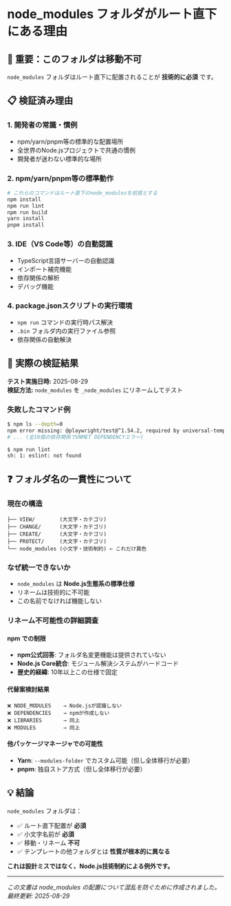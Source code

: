 # node_modules フォルダがルート直下にある理由

## 🚨 重要：このフォルダは移動不可

`node_modules` フォルダはルート直下に配置されることが **技術的に必須** です。

## 📋 検証済み理由

### 1. 開発者の常識・慣例
- npm/yarn/pnpm等の標準的な配置場所
- 全世界のNode.jsプロジェクトで共通の慣例
- 開発者が迷わない標準的な場所

### 2. npm/yarn/pnpm等の標準動作
```bash
# これらのコマンドはルート直下のnode_modulesを前提とする
npm install
npm run lint
npm run build
yarn install
pnpm install
```

### 3. IDE（VS Code等）の自動認識
- TypeScript言語サーバーの自動認識
- インポート補完機能
- 依存関係の解析
- デバッグ機能

### 4. package.jsonスクリプトの実行環境
- `npm run` コマンドの実行時パス解決
- `.bin` フォルダ内の実行ファイル参照
- 依存関係の自動解決

## 🔬 実際の検証結果

**テスト実施日時:** 2025-08-29  
**検証方法:** `node_modules` を `_node_modules` にリネームしてテスト

### 失敗したコマンド例
```bash
$ npm ls --depth=0
npm error missing: @playwright/test@^1.54.2, required by universal-template-system@0.41
# ... (全18個の依存関係でUNMET DEPENDENCYエラー)

$ npm run lint
sh: 1: eslint: not found
```

## ❓ フォルダ名の一貫性について

### 現在の構造
```
├── VIEW/        (大文字・カテゴリ)
├── CHANGE/      (大文字・カテゴリ)  
├── CREATE/      (大文字・カテゴリ)
├── PROTECT/     (大文字・カテゴリ)
└── node_modules (小文字・技術制約) ← これだけ異色
```

### なぜ統一できないか
- `node_modules` は **Node.js生態系の標準仕様**
- リネームは技術的に不可能
- この名前でなければ機能しない

### リネーム不可能性の詳細調査

#### npm での制限
- **npm公式回答**: フォルダ名変更機能は提供されていない
- **Node.js Core統合**: モジュール解決システムがハードコード
- **歴史的経緯**: 10年以上この仕様で固定

#### 代替案検討結果
```
❌ NODE_MODULES    → Node.jsが認識しない
❌ DEPENDENCIES    → npmが作成しない  
❌ LIBRARIES       → 同上
❌ MODULES         → 同上
```

#### 他パッケージマネージャでの可能性
- **Yarn**: `--modules-folder` でカスタム可能（但し全体移行が必要）
- **pnpm**: 独自ストア方式（但し全体移行が必要）

## 💡 結論

`node_modules` フォルダは：
- ✅ ルート直下配置が **必須**
- ✅ 小文字名前が **必須** 
- ✅ 移動・リネーム **不可**
- ✅ テンプレートの他フォルダとは **性質が根本的に異なる**

**これは設計ミスではなく、Node.js技術制約による例外です。**

---

*この文書は node_modules の配置について混乱を防ぐために作成されました。*
*最終更新: 2025-08-29*